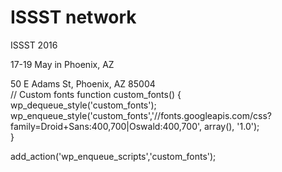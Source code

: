 # ISSST network

<!-- grunt 2016sass && grunt 2016 -->

<div class="container">
	<section class="text-center">
	  <p class="h1">ISSST 2016</p>
	  <p class="h3">17-19 May in Phoenix, AZ</p>
	  50 E Adams St, Phoenix, AZ 85004
	</section>
</div>
<?php

// Custom fonts
function custom_fonts() {
    wp_dequeue_style('custom_fonts');
    wp_enqueue_style('custom_fonts','//fonts.googleapis.com/css?family=Droid+Sans:400,700|Oswald:400,700', array(), '1.0');    
}

add_action('wp_enqueue_scripts','custom_fonts');